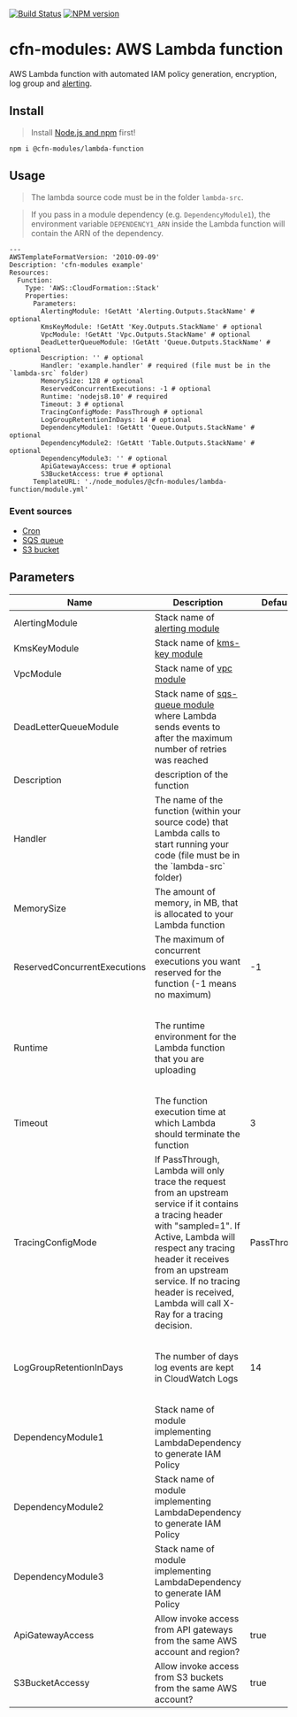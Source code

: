 [![Build Status](https://travis-ci.org/cfn-modules/lambda-function.svg?branch=master)](https://travis-ci.org/cfn-modules/lambda-function)
[![NPM version](https://img.shields.io/npm/v/@cfn-modules/lambda-function.svg)](https://www.npmjs.com/package/@cfn-modules/lambda-function)

# cfn-modules: AWS Lambda function

AWS Lambda function with automated IAM policy generation, encryption, log group and [alerting](https://www.npmjs.com/package/@cfn-modules/alerting).

## Install

> Install [Node.js and npm](https://nodejs.org/) first!

```
npm i @cfn-modules/lambda-function
```

## Usage

> The lambda source code must be in the folder `lambda-src`.

> If you pass in a module dependency (e.g. `DependencyModule1`), the environment variable `DEPENDENCY1_ARN` inside the Lambda function will contain the ARN of the dependency.

```
---
AWSTemplateFormatVersion: '2010-09-09'
Description: 'cfn-modules example'
Resources:
  Function:
    Type: 'AWS::CloudFormation::Stack'
    Properties:
      Parameters:
        AlertingModule: !GetAtt 'Alerting.Outputs.StackName' # optional
        KmsKeyModule: !GetAtt 'Key.Outputs.StackName' # optional
        VpcModule: !GetAtt 'Vpc.Outputs.StackName' # optional
        DeadLetterQueueModule: !GetAtt 'Queue.Outputs.StackName' # optional
        Description: '' # optional
        Handler: 'example.handler' # required (file must be in the `lambda-src` folder)
        MemorySize: 128 # optional
        ReservedConcurrentExecutions: -1 # optional
        Runtime: 'nodejs8.10' # required
        Timeout: 3 # optional
        TracingConfigMode: PassThrough # optional
        LogGroupRetentionInDays: 14 # optional
        DependencyModule1: !GetAtt 'Queue.Outputs.StackName' # optional
        DependencyModule2: !GetAtt 'Table.Outputs.StackName' # optional
        DependencyModule3: '' # optional
        ApiGatewayAccess: true # optional
        S3BucketAccess: true # optional
      TemplateURL: './node_modules/@cfn-modules/lambda-function/module.yml'
```

### Event sources

* [Cron](https://www.npmjs.com/package/@cfn-modules/lambda-event-source-cron)
* [SQS queue](https://www.npmjs.com/package/@cfn-modules/lambda-event-source-sqs-queue)
* [S3 bucket](https://www.npmjs.com/package/@cfn-modules/s3-bucket)

## Parameters

<table>
  <thead>
    <tr>
      <th>Name</th>
      <th>Description</th>
      <th>Default</th>
      <th>Required?</th>
      <th>Allowed values</th>
    </tr>
  </thead>
  <tbody>
    <tr>
      <td>AlertingModule</td>
      <td>Stack name of <a href="https://www.npmjs.com/package/@cfn-modules/alerting">alerting module</a></td>
      <td></td>
      <td>no</td>
      <td></td>
    </tr>
    <tr>
      <td>KmsKeyModule</td>
      <td>Stack name of <a href="https://www.npmjs.com/package/@cfn-modules/kms-key">kms-key module</a></td>
      <td></td>
      <td>no</td>
      <td></td>
    </tr>
    <tr>
      <td>VpcModule</td>
      <td>Stack name of <a href="https://www.npmjs.com/package/@cfn-modules/vpc">vpc module</a></td>
      <td></td>
      <td>no</td>
      <td></td>
    </tr>
    <tr>
      <td>DeadLetterQueueModule</td>
      <td>Stack name of <a href="https://www.npmjs.com/package/@cfn-modules/sqs-queue">sqs-queue module</a> where Lambda sends events to after the maximum number of retries was reached</td>
      <td></td>
      <td>no</td>
      <td></td>
    </tr>
    <tr>
      <td>Description</td>
      <td>description of the function</td>
      <td></td>
      <td>no</td>
      <td></td>
    </tr>
    <tr>
      <td>Handler</td>
      <td>The name of the function (within your source code) that Lambda calls to start running your code (file must be in the `lambda-src` folder)</td>
      <td></td>
      <td>yes</td>
      <td></td>
    </tr>
    <tr>
      <td>MemorySize</td>
      <td>The amount of memory, in MB, that is allocated to your Lambda function</td>
      <td></td>
      <td>no</td>
      <td>[128-3008] and a multiple of 64</td>
    </tr>
    <tr>
      <td>ReservedConcurrentExecutions</td>
      <td>The maximum of concurrent executions you want reserved for the function (-1 means no maximum)</td>
      <td>-1</td>
      <td>no</td>
      <td>[-1, 0-N]</td>
    </tr>
    <tr>
      <td>Runtime</td>
      <td>The runtime environment for the Lambda function that you are uploading</td>
      <td></td>
      <td>no</td>
      <td>['nodejs6.10', 'nodejs8.10', java8, 'python2.7', 'python3.6', 'dotnetcore1.0', 'dotnetcore2.0', 'go1.x']</td>
    </tr>
    <tr>
      <td>Timeout</td>
      <td>The function execution time at which Lambda should terminate the function</td>
      <td>3</td>
      <td>no</td>
      <td>[1-300]</td>
    </tr>
    <tr>
      <td>TracingConfigMode</td>
      <td>If PassThrough, Lambda will only trace the request from an upstream service if it contains a tracing header with "sampled=1". If Active, Lambda will respect any tracing header it receives from an upstream service. If no tracing header is received, Lambda will call X-Ray for a tracing decision.</td>
      <td>PassThrough</td>
      <td>no</td>
      <td>[Active, PassThrough]</td>
    </tr>
    <tr>
      <td>LogGroupRetentionInDays</td>
      <td>The number of days log events are kept in CloudWatch Logs</td>
      <td>14</td>
      <td>no</td>
      <td>[1, 3, 5, 7, 14, 30, 60, 90, 120, 150, 180, 365, 400, 545, 731, 1827, 3653]</td>
    </tr>
    <tr>
      <td>DependencyModule1</td>
      <td>Stack name of module implementing LambdaDependency to generate IAM Policy</td>
      <td></td>
      <td>no</td>
      <td></td>
    </tr>
    <tr>
      <td>DependencyModule2</td>
      <td>Stack name of module implementing LambdaDependency to generate IAM Policy</td>
      <td></td>
      <td>no</td>
      <td></td>
    </tr>
    <tr>
      <td>DependencyModule3</td>
      <td>Stack name of module implementing LambdaDependency to generate IAM Policy</td>
      <td></td>
      <td>no</td>
      <td></td>
    </tr>
    <tr>
      <td>ApiGatewayAccess</td>
      <td>Allow invoke access from API gateways from the same AWS account and region?</td>
      <td>true</td>
      <td>no</td>
      <td>[true, false]</td>
    </tr>
    <tr>
      <td>S3BucketAccessy</td>
      <td>Allow invoke access from S3 buckets from the same AWS account?</td>
      <td>true</td>
      <td>no></td>
      <td>[true, false]</td>
    </tr>
  </tbody>
</table>
